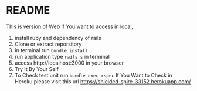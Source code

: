 # README

This is version of Web
if You want to access in local,
1. install ruby and dependency of rails
2. Clone or extract reporsitory
3. in terminal run `bundle install`
4. run application type `rails s` in terminal
5. access http://localhost:3000 in your browser
6. Try It By Your Self
7. To Check test unit run `bundle exec rspec`
If You Want to Check in Heroku please visit this url
https://shielded-spire-33152.herokuapp.com/
